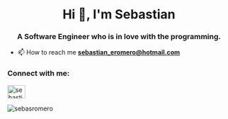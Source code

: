 <h1 align="center">Hi 👋, I'm Sebastian</h1>
<h3 align="center">A Software Engineer who is in love with the programming.</h3>

- 📫 How to reach me **sebastian_eromero@hotmail.com**

<h3 align="left">Connect with me:</h3>
<p align="left">
<a href="https://linkedin.com/in/sebasromerog" target="blank"><img align="center" src="https://raw.githubusercontent.com/rahuldkjain/github-profile-readme-generator/master/src/images/icons/Social/linked-in-alt.svg" alt="sebastian-romero-0a8b57128" height="30" width="40" /></a>
</p>
<p><img align="center" src="https://github-readme-streak-stats.herokuapp.com/?user=sebasromero&" alt="sebasromero" /></p>

